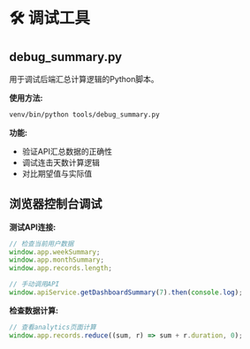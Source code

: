# 🛠️ 调试工具

## debug_summary.py
用于调试后端汇总计算逻辑的Python脚本。

**使用方法:**
```bash
venv/bin/python tools/debug_summary.py
```

**功能:**
- 验证API汇总数据的正确性
- 调试连击天数计算逻辑
- 对比期望值与实际值

## 浏览器控制台调试

**测试API连接:**
```javascript
// 检查当前用户数据
window.app.weekSummary;
window.app.monthSummary;
window.app.records.length;

// 手动调用API
window.apiService.getDashboardSummary(7).then(console.log);
```

**检查数据计算:**
```javascript
// 查看analytics页面计算
window.app.records.reduce((sum, r) => sum + r.duration, 0);
```